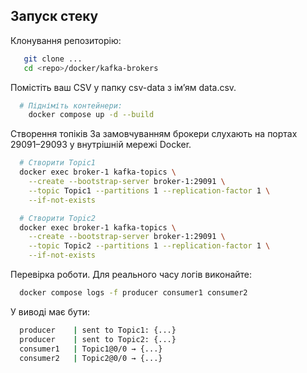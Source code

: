 ## Запуск стеку
Клонування репозиторію:
```bash
   git clone ...
   cd <repo>/docker/kafka-brokers
   ```
Помістіть ваш CSV у папку csv-data з імʼям data.csv.

```bash
  # Підніміть контейнери:
    docker compose up -d --build
```

Створення топіків
За замовчуванням брокери слухають на портах 29091–29093 у внутрішній мережі Docker.

```bash
  # Створити Topic1
  docker exec broker-1 kafka-topics \
    --create --bootstrap-server broker-1:29091 \
    --topic Topic1 --partitions 1 --replication-factor 1 \
    --if-not-exists
```

```bash
  # Створити Topic2
  docker exec broker-1 kafka-topics \
    --create --bootstrap-server broker-1:29091 \
    --topic Topic2 --partitions 1 --replication-factor 1 \
    --if-not-exists
```
Перевірка роботи.
Для реального часу логів виконайте:

```bash
  docker compose logs -f producer consumer1 consumer2
```
У виводі має бути:

```bash
  producer    | sent to Topic1: {...}
  producer    | sent to Topic2: {...}
  consumer1   | Topic1@0/0 → {...}
  consumer2   | Topic2@0/0 → {...}
```
